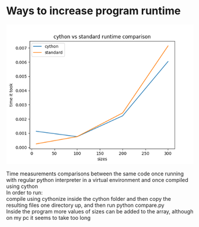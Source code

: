 
# Ways to increase program runtime
![plot](plot.png "plot of time comparisons")

Time measurements comparisons between the same code once running with regular python interpreter in a virtual environment and once compiled using cython  
In order to run:  
compile using cythonize inside the cython folder and then copy the resulting files one directory up, and then run python compare.py  
Inside the program more values of sizes can be added to the array, although on my pc it seems to take too long
